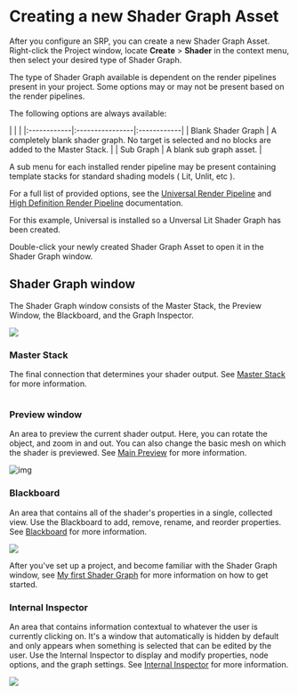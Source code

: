 # Creating a new Shader Graph Asset

After you configure an SRP, you can create a new Shader Graph Asset. Right-click the Project window, locate **Create** > **Shader** in the context menu, then select your desired type of Shader Graph. 

The type of Shader Graph available is dependent on the render pipelines present in your project. Some options may or may not be present based on the render pipelines. 

The following options are always available: 

|       |  |
|:------------|:----------------|:------------|
| Blank Shader Graph | A completely blank shader graph. No target is selected and no blocks are added to the Master Stack. |
| Sub Graph |  A blank sub graph asset. |

A sub menu for each installed render pipeline may be present containing template stacks for standard shading models ( Lit, Unlit, etc ). 

For a full list of provided options, see the [Universal Render Pipeline]() and [High Definition Render Pipeline]() documentation.

For this example, Universal is installed so a Unversal Lit Shader Graph has been created.

Double-click your newly created Shader Graph Asset to open it in the Shader Graph window.

## Shader Graph window

The Shader Graph window consists of the Master Stack, the Preview Window, the Blackboard, and the Graph Inspector.

![](images/ShaderGraphWindow.png)

### Master Stack

The final connection that determines your shader output. See [Master Stack]() for more information.

![]()

### Preview window

An area to preview the current shader output. Here, you can rotate the object, and zoom in and out. You can also change the basic mesh on which the shader is previewed. See [Main Preview](Main-Preview) for more information.

![img](images/MainPreview.png)

### Blackboard

An area that contains all of the shader's properties in a single, collected view. Use the Blackboard to add, remove, rename, and reorder properties. See [Blackboard](Blackboard) for more information.

![](images/Blackboard.png)

After you've set up a project, and become familiar with the Shader Graph window, see [My first Shader Graph](First-Shader-Graph) for more information on how to get started.

### Internal Inspector

An area that contains information contextual to whatever the user is currently clicking on. It's a window that automatically is hidden by default and only appears when something is selected that can be edited by the user. Use the Internal Inspector to display and modify properties, node options, and the graph settings. See [Internal Inspector](Internal-Inspector.md) for more information.

![](images/Inspector.png)

